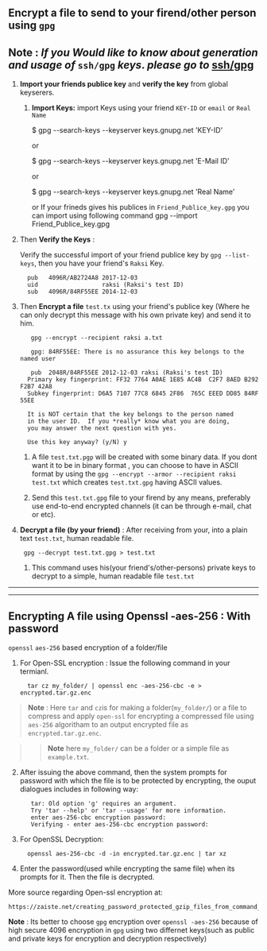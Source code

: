 ## Encrypt a file to send to your firend/other person using `gpg`



**Note** : _*If you Would like to know about generation and usage of*_ `ssh/gpg` _*keys*_. _*please go to*_ [ssh/gpg](/docs/encrypt/ssh-gpg.md)
-------------------------------------------------------
1. **Import your friends publice key** and **verify the key** from global keyserers.

   1. **Import Keys:** import Keys using your friend `KEY-ID` or `email` or `Real Name`
     
    
        $ gpg --search-keys --keyserver keys.gnupg.net 'KEY-ID'

        or
 
        $ gpg --search-keys --keyserver keys.gnupg.net 'E-Mail ID'

        or

        $ gpg --search-keys --keyserver keys.gnupg.net 'Real Name'

        or If your frineds gives his publices in `Friend_Publice_key.gpg` you can import using following command 
        gpg --import Friend_Publice_key.gpg

  2. Then **Verify the Keys** :
    
     Verify the successful import of your friend publice key by `gpg --list-keys`, then you have your friend's `Raksi` Key.

           pub   4096R/AB2724A8 2017-12-03
           uid                  raksi (Raksi's test ID)
           sub   4096R/84RF55EE 2014-12-03 
  
2. Then **Encrypt a file** `test.tx`  using your friend's publice key (Where he can only decrypt this message with his own private key) and send it to him.
 

          gpg --encrypt --recipient raksi a.txt

          gpg: 84RF55EE: There is no assurance this key belongs to the named user

          pub  2048R/84RF55EE 2012-12-03 raksi (Raksi's test ID)
         Primary key fingerprint: FF32 7764 A0AE 1E85 AC4B  C2F7 8AED B292 F2B7 42A8
         Subkey fingerprint: D6A5 7107 77C8 6845 2F86  765C EEED DD85 84RF 55EE

         It is NOT certain that the key belongs to the person named
         in the user ID.  If you *really* know what you are doing,
         you may answer the next question with yes.

         Use this key anyway? (y/N) y
   1. A file `test.txt.pgp` will be created with some binary data. If you dont want it to be in binary format , you can choose to have in ASCII format by using the `gpg --encrypt --armor --recipient raksi test.txt` which creates `test.txt.gpg` having ASCII values.
    
   2. Send this `test.txt.gpg` file to your firend by any means, preferably use end-to-end encrypted channels (it can be through e-mail, chat or etc).


3. **Decrypt a file (by your friend)** : After receiving from your, into a plain text `test.txt`, human readable file. 
   
        gpg --decrypt test.txt.gpg > test.txt

   1. This command uses his(your friend's/other-persons) private keys to decrypt to a simple, human readable file `test.txt`

--------------------------------------------------------------------------------------------------


----------------------------------------------

## Encrypting A file using Openssl -aes-256 : With password

`openssl` `aes-256` based encryption of a folder/file



1. For Open-SSL encryption : Issue the following command in your termianl.


         tar cz my_folder/ | openssl enc -aes-256-cbc -e > encrypted.tar.gz.enc

>**Note** : Here `tar` and `cz`is for making a folder(`my_folder/`) or a file to compress and apply `open-ssl`  for encrypting a compressed file using `aes-256` algoritham to an output encrypted file as `encrypted.tar.gz.enc`.

>>**Note** here `my_folder/` can be a folder or a simple file as `example.txt`.
 
2. After issuing the above command, then the system prompts for password with which the file is to be protected by encrypting, the ouput dialogues includes in following way:

          tar: Old option 'g' requires an argument.
          Try 'tar --help' or 'tar --usage' for more information.
          enter aes-256-cbc encryption password:
          Verifying - enter aes-256-cbc encryption password:




3. For OpenSSL Decryption:


         openssl aes-256-cbc -d -in encrypted.tar.gz.enc | tar xz

4. Enter the password(used while encrypting the same file) when its prompts for it. Then the file is decrypted.


More source regarding Open-ssl encryption at:

    https://zaiste.net/creating_password_protected_gzip_files_from_command_line/



**Note** : Its better to choose `gpg` encryption over `openssl -aes-256`  because of high secure 4096 encryption in `gpg` using two differnet keys(such as public and private keys for encryption and decryption respectively)




    




